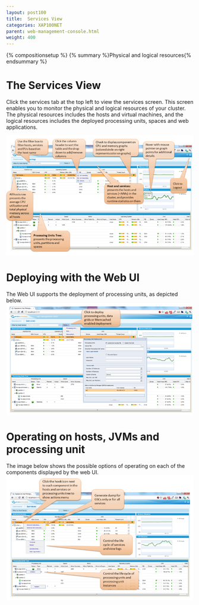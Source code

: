 ```yaml
---
layout: post100
title:  Services View
categories: XAP100NET
parent: web-management-console.html
weight: 400
---
```


{% compositionsetup %}
{% summary %}Physical and logical resources{% endsummary %}

# The Services View

Click the services tab at the top left to view the services screen. This screen enables you to monitor the physical and logical resources of your cluster. The physical resources includes the hosts and virtual machines, and the logical resources includes the deployed processing units, spaces and web applications.

![main801.png](/attachment_files/dotnet/main801.png)

# Deploying with the Web UI

The Web UI supports the deployment of processing units, as depicted below.
![deploy801.png](/attachment_files/dotnet/deploy801.png)

# Operating on hosts, JVMs and processing unit

The image below shows the possible options of operating on each of the components displayed by the web UI.
![actions801.png](/attachment_files/dotnet/actions801.png)
